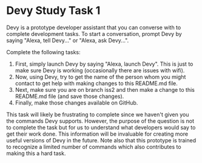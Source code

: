 # Devy Study Task 1

Devy is a prototype developer assistant that you can converse with to complete development tasks. To start a conversation,  prompt Devy by saying "Alexa, tell Devy..." or "Alexa, ask Devy...".

Complete the following tasks:
  1. First, simply launch Devy by saying "Alexa, launch Devy". This is just to make sure Devy is working (occasionally there are issues with wifi).
  2. Now, using Devy, try to get the name of the person whom you might contact to get help with making changes to this README.md file.
  3. Next, make sure you are on branch iss2 and then make a change to this README.md file (and save those changes).
  4. Finally, make those changes available on GitHub.

This task will likely be frustrating to complete since we haven't given you the commands Devy supports. However, the purpose of the question is not to complete the task but for us to understand what developers would say to get their work done. This information will be invaluable for creating more useful versions of Devy in the future. Note also that this prototype is trained to recognize a limited number of commands which also contributes to making this a hard task.
